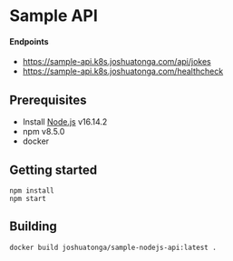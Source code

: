 # Sample API

#### Endpoints
- https://sample-api.k8s.joshuatonga.com/api/jokes
- https://sample-api.k8s.joshuatonga.com/healthcheck

## Prerequisites
- Install [Node.js](https://nodejs.org/en/) v16.14.2
- npm v8.5.0
- docker

## Getting started
```
npm install
npm start
```

## Building
```
docker build joshuatonga/sample-nodejs-api:latest .
```
